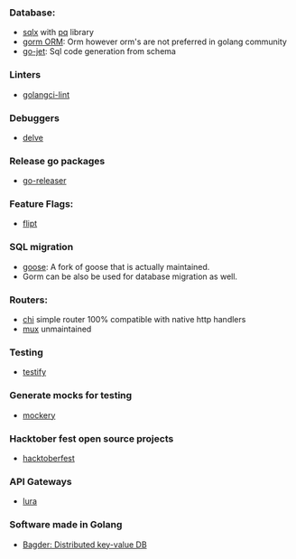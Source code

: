 ### Database:
- [sqlx](https://github.com/jmoiron/sqlx) with [pq](pqhttps://github.com/lib/pq) library
- [gorm ORM](https://github.com/go-gorm/gorm): Orm however orm's are not preferred in golang community
- [go-jet](https://github.com/go-jet/jet): Sql code generation from schema

### Linters
- [golangci-lint](https://github.com/golangci/golangci-lint)

### Debuggers
- [delve](https://github.com/go-delve/delve)

### Release go packages
- [go-releaser](https://github.com/goreleaser/goreleaser)

### Feature Flags:
- [flipt](https://github.com/flipt-io/flipt)

### SQL migration
- [goose](https://github.com/pressly/goose): A fork of goose that is actually maintained.
- Gorm can be also be used for database migration as well.

### Routers:
- [chi](https://github.com/go-chi/chi) simple router 100% compatible with native http handlers
- [mux](https://github.com/gorilla/mux) unmaintained

### Testing
- [testify](https://github.com/stretchr/testify)

### Generate mocks for testing
- [mockery](https://github.com/vektra/mockery)

### Hacktober fest open source projects
- [hacktoberfest](https://github.com/topics/hacktoberfest?l=go&o=desc&s=updated)

### API Gateways
- [lura](https://github.com/luraproject/lura)

### Software made in Golang
* [Bagder: Distributed key-value DB](https://github.com/dgraph-io/badger)
